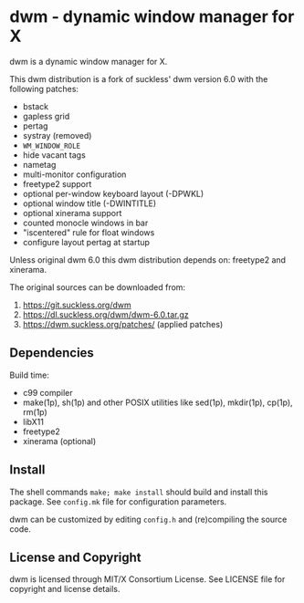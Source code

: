 dwm - dynamic window manager for X
==================================
dwm is a dynamic window manager for X.

This dwm distribution is a fork of suckless' dwm version 6.0 with the
following patches:
 * bstack
 * gapless grid
 * pertag
 * systray (removed)
 * `WM_WINDOW_ROLE`
 * hide vacant tags
 * nametag
 * multi-monitor configuration
 * freetype2 support
 * optional per-window keyboard layout (-DPWKL)
 * optional window title (-DWINTITLE)
 * optional xinerama support
 * counted monocle windows in bar
 * "iscentered" rule for float windows
 * configure layout pertag at startup

Unless original dwm 6.0 this dwm distribution depends on: freetype2
and xinerama.

The original sources can be downloaded from:

  1. https://git.suckless.org/dwm
  2. https://dl.suckless.org/dwm/dwm-6.0.tar.gz
  3. https://dwm.suckless.org/patches/ (applied patches)


Dependencies
------------
Build time:
- c99 compiler
- make(1p), sh(1p) and other POSIX utilities like sed(1p), mkdir(1p),
  cp(1p), rm(1p)
- libX11
- freetype2
- xinerama (optional)


Install
-------
The shell commands `make; make install` should build and install this
package.  See `config.mk` file for configuration parameters.

dwm can be customized by editing `config.h` and (re)compiling the
source code.


License and Copyright
---------------------
dwm is licensed through MIT/X Consortium License.
See LICENSE file for copyright and license details.


<!-- vim:ft=markdown:sw=2:ts=2:sts=2:et:cc=72:tw=70
End of file. -->
